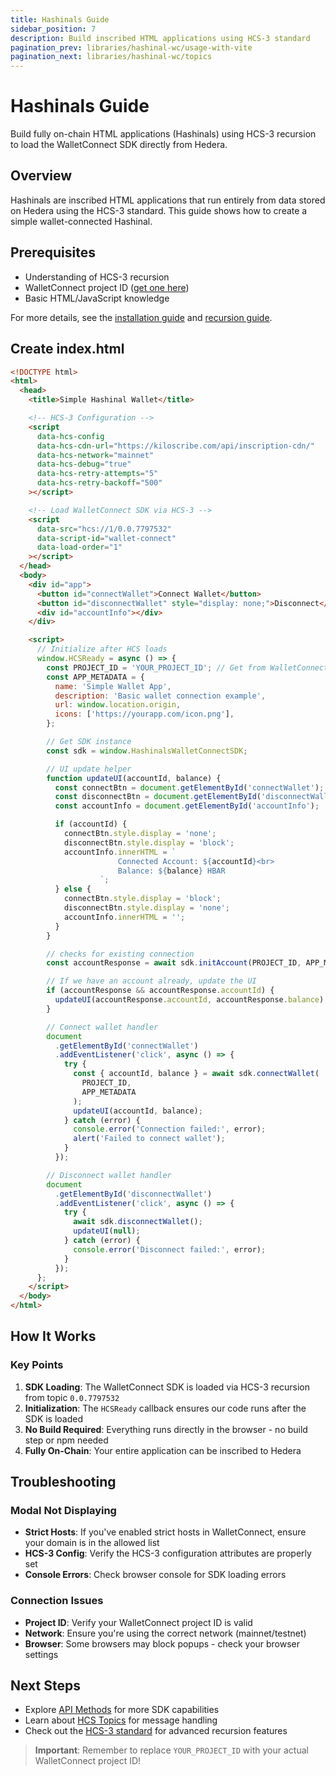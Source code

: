 ```yaml
---
title: Hashinals Guide
sidebar_position: 7
description: Build inscribed HTML applications using HCS-3 standard
pagination_prev: libraries/hashinal-wc/usage-with-vite
pagination_next: libraries/hashinal-wc/topics
---
```


# Hashinals Guide

Build fully on-chain HTML applications (Hashinals) using HCS-3 recursion to load the WalletConnect SDK directly from Hedera.

## Overview

Hashinals are inscribed HTML applications that run entirely from data stored on Hedera using the HCS-3 standard. This guide shows how to create a simple wallet-connected Hashinal.

## Prerequisites

- Understanding of HCS-3 recursion
- WalletConnect project ID ([get one here](https://cloud.walletconnect.com/))
- Basic HTML/JavaScript knowledge

For more details, see the [installation guide](./installation.md) and [recursion guide](../recursion-sdk/usage.md).

## Create index.html

```html
<!DOCTYPE html>
<html>
  <head>
    <title>Simple Hashinal Wallet</title>

    <!-- HCS-3 Configuration -->
    <script
      data-hcs-config
      data-hcs-cdn-url="https://kiloscribe.com/api/inscription-cdn/"
      data-hcs-network="mainnet"
      data-hcs-debug="true"
      data-hcs-retry-attempts="5"
      data-hcs-retry-backoff="500"
    ></script>

    <!-- Load WalletConnect SDK via HCS-3 -->
    <script
      data-src="hcs://1/0.0.7797532"
      data-script-id="wallet-connect"
      data-load-order="1"
    ></script>
  </head>
  <body>
    <div id="app">
      <button id="connectWallet">Connect Wallet</button>
      <button id="disconnectWallet" style="display: none;">Disconnect</button>
      <div id="accountInfo"></div>
    </div>

    <script>
      // Initialize after HCS loads
      window.HCSReady = async () => {
        const PROJECT_ID = 'YOUR_PROJECT_ID'; // Get from WalletConnect Dashboard
        const APP_METADATA = {
          name: 'Simple Wallet App',
          description: 'Basic wallet connection example',
          url: window.location.origin,
          icons: ['https://yourapp.com/icon.png'],
        };

        // Get SDK instance
        const sdk = window.HashinalsWalletConnectSDK;

        // UI update helper
        function updateUI(accountId, balance) {
          const connectBtn = document.getElementById('connectWallet');
          const disconnectBtn = document.getElementById('disconnectWallet');
          const accountInfo = document.getElementById('accountInfo');

          if (accountId) {
            connectBtn.style.display = 'none';
            disconnectBtn.style.display = 'block';
            accountInfo.innerHTML = `
                        Connected Account: ${accountId}<br>
                        Balance: ${balance} HBAR
                    `;
          } else {
            connectBtn.style.display = 'block';
            disconnectBtn.style.display = 'none';
            accountInfo.innerHTML = '';
          }
        }

        // checks for existing connection
        const accountResponse = await sdk.initAccount(PROJECT_ID, APP_METADATA);

        // If we have an account already, update the UI
        if (accountResponse && accountResponse.accountId) {
          updateUI(accountResponse.accountId, accountResponse.balance);
        }

        // Connect wallet handler
        document
          .getElementById('connectWallet')
          .addEventListener('click', async () => {
            try {
              const { accountId, balance } = await sdk.connectWallet(
                PROJECT_ID,
                APP_METADATA
              );
              updateUI(accountId, balance);
            } catch (error) {
              console.error('Connection failed:', error);
              alert('Failed to connect wallet');
            }
          });

        // Disconnect wallet handler
        document
          .getElementById('disconnectWallet')
          .addEventListener('click', async () => {
            try {
              await sdk.disconnectWallet();
              updateUI(null);
            } catch (error) {
              console.error('Disconnect failed:', error);
            }
          });
      };
    </script>
  </body>
</html>
```

## How It Works

### Key Points

1. **SDK Loading**: The WalletConnect SDK is loaded via HCS-3 recursion from topic `0.0.7797532`
2. **Initialization**: The `HCSReady` callback ensures our code runs after the SDK is loaded
3. **No Build Required**: Everything runs directly in the browser - no build step or npm needed
4. **Fully On-Chain**: Your entire application can be inscribed to Hedera

## Troubleshooting

### Modal Not Displaying

- **Strict Hosts**: If you've enabled strict hosts in WalletConnect, ensure your domain is in the allowed list
- **HCS-3 Config**: Verify the HCS-3 configuration attributes are properly set
- **Console Errors**: Check browser console for SDK loading errors

### Connection Issues

- **Project ID**: Verify your WalletConnect project ID is valid
- **Network**: Ensure you're using the correct network (mainnet/testnet)
- **Browser**: Some browsers may block popups - check your browser settings

## Next Steps

- Explore [API Methods](./methods) for more SDK capabilities
- Learn about [HCS Topics](./topics) for message handling
- Check out the [HCS-3 standard](../../standards/hcs-3) for advanced recursion features

> **Important**: Remember to replace `YOUR_PROJECT_ID` with your actual WalletConnect project ID!
